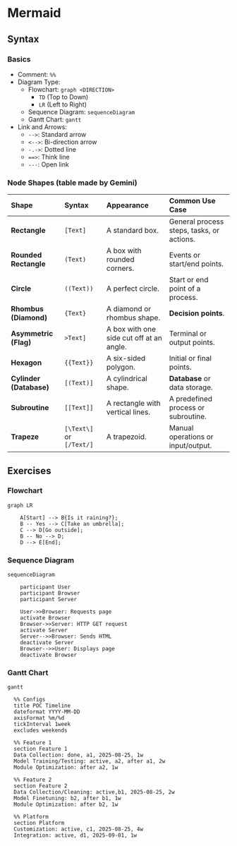 # Mermaid

## Syntax

### Basics

- Comment: `%%`
- Diagram Type:
  - Flowchart: `graph <DIRECTION>`
    - `TD` (Top to Down)
    - `LR` (Left to Right)
  - Sequence Diagram: `sequenceDiagram`
  - Gantt Chart: `gantt`
- Link and Arrows:
  - `-->`: Standard arrow
  - `<-->`: Bi-direction arrow
  - `-.->`: Dotted line
  - `==>`: Think line
  - `---`: Open link

### Node Shapes (table made by Gemini)

| Shape                   | Syntax                   | Appearance                               | Common Use Case                           |
| :---------------------- | :----------------------- | :--------------------------------------- | :---------------------------------------- |
| **Rectangle**           | `[Text]`                 | A standard box.                          | General process steps, tasks, or actions. |
| **Rounded Rectangle**   | `(Text)`                 | A box with rounded corners.              | Events or start/end points.               |
| **Circle**              | `((Text))`               | A perfect circle.                        | Start or end point of a process.          |
| **Rhombus (Diamond)**   | `{Text}`                 | A diamond or rhombus shape.              | **Decision points**.                      |
| **Asymmetric (Flag)**   | `>Text]`                 | A box with one side cut off at an angle. | Terminal or output points.                |
| **Hexagon**             | `{{Text}}`               | A six-sided polygon.                     | Initial or final points.                  |
| **Cylinder (Database)** | `[(Text)]`               | A cylindrical shape.                     | **Database** or data storage.             |
| **Subroutine**          | `[[Text]]`               | A rectangle with vertical lines.         | A predefined process or subroutine.       |
| **Trapeze**             | `[\Text\]` or `[/Text/]` | A trapezoid.                             | Manual operations or input/output.        |

## Exercises

### Flowchart

```mermaid
graph LR

    A[Start] --> B{Is it raining?};
    B -- Yes --> C[Take an umbrella];
    C --> D[Go outside];
    B -- No --> D;
    D --> E[End];
```

### Sequence Diagram

```mermaid
sequenceDiagram

    participant User
    participant Browser
    participant Server

    User->>Browser: Requests page
    activate Browser
    Browser->>Server: HTTP GET request
    activate Server
    Server-->>Browser: Sends HTML
    deactivate Server
    Browser-->>User: Displays page
    deactivate Browser
```

### Gantt Chart

```mermaid
gantt

  %% Configs
  title POC Timeline
  dateformat YYYY-MM-DD
  axisFormat %m/%d
  tickInterval 1week
  excludes weekends

  %% Feature 1
  section Feature 1
  Data Collection: done, a1, 2025-08-25, 1w
  Model Training/Testing: active, a2, after a1, 2w
  Module Optimization: after a2, 1w

  %% Feature 2
  section Feature 2
  Data Collection/Cleaning: active,b1, 2025-08-25, 2w
  Model Finetuning: b2, after b1, 1w
  Module Optimization: after b2, 1w

  %% Platform
  section Platform
  Customization: active, c1, 2025-08-25, 4w
  Integration: active, d1, 2025-09-01, 1w
```
